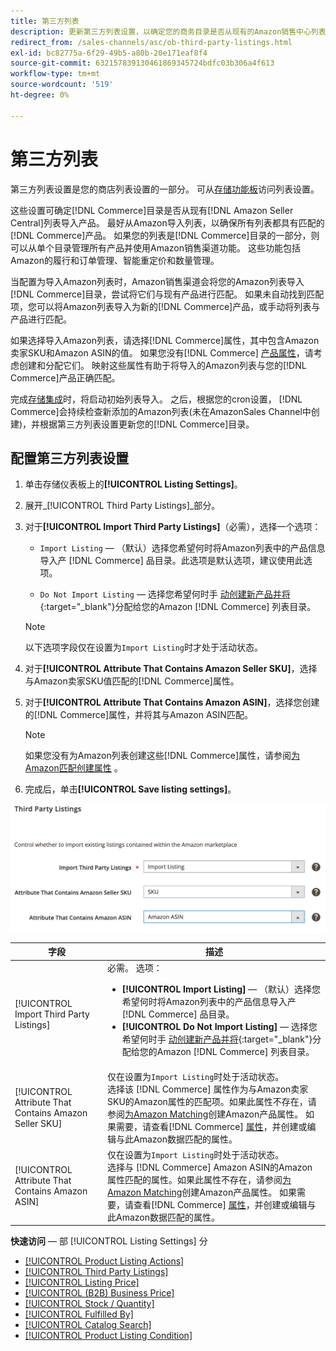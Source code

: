 ```yaml
---
title: 第三方列表
description: 更新第三方列表设置，以确定您的商务目录是否从现有的Amazon销售中心列表中导入产品。
redirect_from: /sales-channels/asc/ob-third-party-listings.html
exl-id: bc82775a-6f29-49b5-a80b-20e171eaf8f4
source-git-commit: 632157839130461869345724bdfc03b306a4f613
workflow-type: tm+mt
source-wordcount: '519'
ht-degree: 0%

---
```


# 第三方列表

第三方列表设置是您的商店列表设置的一部分。 可从[存储功能板](./amazon-store-dashboard.md)访问列表设置。

这些设置可确定[!DNL Commerce]目录是否从现有[!DNL Amazon Seller Central]列表导入产品。 最好从Amazon导入列表，以确保所有列表都具有匹配的[!DNL Commerce]产品。 如果您的列表是[!DNL Commerce]目录的一部分，则可以从单个目录管理所有产品并使用Amazon销售渠道功能。 这些功能包括Amazon的履行和订单管理、智能重定价和数量管理。

当配置为导入Amazon列表时，Amazon销售渠道会将您的Amazon列表导入[!DNL Commerce]目录，尝试将它们与现有产品进行匹配。 如果未自动找到匹配项，您可以将Amazon列表导入为新的[!DNL Commerce]产品，或手动将列表与产品进行匹配。

如果选择导入Amazon列表，请选择[!DNL Commerce]属性，其中包含Amazon卖家SKU和Amazon ASIN的值。 如果您没有[!DNL Commerce] [产品属性](./ob-creating-magento-attributes.md)，请考虑创建和分配它们。 映射这些属性有助于将导入的Amazon列表与您的[!DNL Commerce]产品正确匹配。

完成[存储集成](./store-integration.md)时，将启动初始列表导入。 之后，根据您的cron设置， [!DNL Commerce]会持续检查新添加的Amazon列表(未在AmazonSales Channel中创建)，并根据第三方列表设置更新您的[!DNL Commerce]目录。

## 配置第三方列表设置

1. 单击存储仪表板上的&#x200B;**[!UICONTROL Listing Settings]**。

1. 展开&#x200B;_[!UICONTROL Third Party Listings]_部分。

1. 对于&#x200B;**[!UICONTROL Import Third Party Listings]**（必需），选择一个选项：

   - `Import Listing`  — （默认）选择您希望何时将Amazon列表中的产品信息导入产 [!DNL Commerce] 品目录。此选项是默认选项，建议使用此选项。

   - `Do Not Import Listing`  — 选择您希望何时手 [动创建新产品并将](https://docs.magento.com/user-guide/catalog/products.html){:target=&quot;_blank&quot;}分配给您的Amazon [!DNL Commerce] 列表目录。
   >[!NOTE]
   >以下选项字段仅在设置为`Import Listing`时才处于活动状态。

1. 对于&#x200B;**[!UICONTROL Attribute That Contains Amazon Seller SKU]**，选择与Amazon卖家SKU值匹配的[!DNL Commerce]属性。

1. 对于&#x200B;**[!UICONTROL Attribute That Contains Amazon ASIN]**，选择您创建的[!DNL Commerce]属性，并将其与Amazon ASIN匹配。

   >[!NOTE]
   >如果您没有为Amazon列表创建这些[!DNL Commerce]属性，请参阅[为Amazon匹配创建属性](./ob-creating-magento-attributes.md) 。

1. 完成后，单击&#x200B;**[!UICONTROL Save listing settings]**。

![第三方列表](assets/amazon-third-party-listings.png)

| 字段 | 描述 |
|---|---|
| [!UICONTROL Import Third Party Listings] | 必需。 选项：<ul><li>**[!UICONTROL Import Listing]**  — （默认）选择您希望何时将Amazon列表中的产品信息导入产 [!DNL Commerce] 品目录。 </li><li>**[!UICONTROL Do Not Import Listing]**  — 选择您希望何时手 [动创建新产品并将](https://docs.magento.com/user-guide/catalog/products.html){:target=&quot;_blank&quot;}分配给您的Amazon [!DNL Commerce] 列表目录。</li></ul> |
| [!UICONTROL Attribute That Contains Amazon Seller SKU] | 仅在设置为`Import Listing`时处于活动状态。<br>选择该 [!DNL Commerce] 属性作为与Amazon卖家SKU的Amazon属性的匹配项。如果此属性不存在，请参阅[为Amazon Matching](./ob-creating-magento-attributes.md)创建Amazon产品属性。 如果需要，请查看[!DNL Commerce] [属性](./managing-attributes.md)，并创建或编辑与此Amazon数据匹配的属性。 |
| [!UICONTROL Attribute That Contains Amazon ASIN] | 仅在设置为`Import Listing`时处于活动状态。<br>选择与 [!DNL Commerce] Amazon ASIN的Amazon属性匹配的属性。如果此属性不存在，请参阅[为Amazon Matching](./ob-creating-magento-attributes.md)创建Amazon产品属性。 如果需要，请查看[!DNL Commerce] [属性](./managing-attributes.md)，并创建或编辑与此Amazon数据匹配的属性。 |

**快速访问**  — 部 [!UICONTROL Listing Settings] 分

- [[!UICONTROL Product Listing Actions]](./product-listing-actions.md)
- [[!UICONTROL Third Party Listings]](./third-party-listing-settings.md)
- [[!UICONTROL Listing Price]](./listing-price.md)
- [[!UICONTROL (B2B) Business Price]](./business-pricing.md)
- [[!UICONTROL Stock / Quantity]](./stock-quantity.md)
- [[!UICONTROL Fulfilled By]](./fulfilled-by.md)
- [[!UICONTROL Catalog Search]](./catalog-search.md)
- [[!UICONTROL Product Listing Condition]](./product-listing-condition.md)
